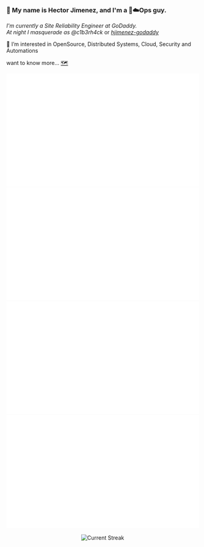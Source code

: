 <!---
h3ct0rjs/h3ct0rjs is a ✨ special ✨ repository because its `README.md` (this file) appears on your GitHub profile.
You can click the Preview link to take a look at your changes.
--->
### 👋 My name is Hector Jimenez, and I'm a 🥷☁️Ops guy. 
_I'm currently a Site Reliability Engineer at GoDaddy._<br/>
_At night I masquerade as @c1b3rh4ck_ or _[hjimenez-godaddy](https://github.com/hjimenez-godaddy)_

👀 I’m interested in OpenSource, Distributed Systems, Cloud, Security and Automations

want to know more... [🗺️](https://devops.com.co/about/)

![](https://raw.githubusercontent.com/h3ct0rjs/github-stats/master/generated/overview.svg#gh-dark-mode-only)
![](https://raw.githubusercontent.com/h3ct0rjs/github-stats/master/generated/overview.svg#gh-light-mode-only)
![](https://raw.githubusercontent.com/h3ct0rjs/github-stats/master/generated/languages.svg#gh-dark-mode-only)
![](https://raw.githubusercontent.com/h3ct0rjs/github-stats/master/generated/languages.svg#gh-light-mode-only)

<p align="center">
<img alt="Current Streak" src="https://github-readme-streak-stats.herokuapp.com/?user=h3ct0rjs" /> </p>
